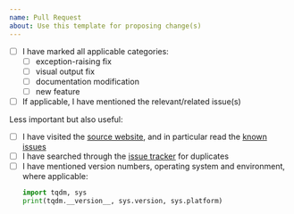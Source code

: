 ```yaml
---
name: Pull Request
about: Use this template for proposing change(s)
---
```


- [ ] I have marked all applicable categories:
    + [ ] exception-raising fix
    + [ ] visual output fix
    + [ ] documentation modification
    + [ ] new feature
- [ ] If applicable, I have mentioned the relevant/related issue(s)

Less important but also useful:

- [ ] I have visited the [source website], and in particular
  read the [known issues]
- [ ] I have searched through the [issue tracker] for duplicates
- [ ] I have mentioned version numbers, operating system and
  environment, where applicable:
  ```python
  import tqdm, sys
  print(tqdm.__version__, sys.version, sys.platform)
  ```

[source website]: https://github.com/tqdm/tqdm/
[known issues]: https://github.com/tqdm/tqdm/#faq-and-known-issues
[issue tracker]: https://github.com/tqdm/tqdm/issues?q=
